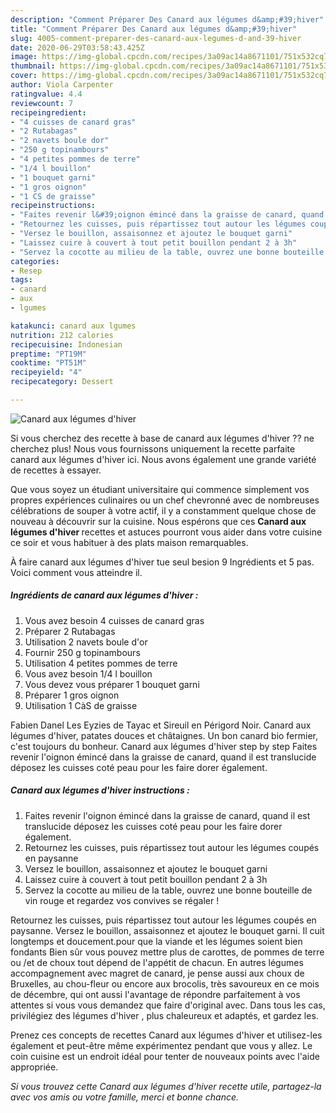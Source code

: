 ```yaml
---
description: "Comment Préparer Des Canard aux légumes d&amp;#39;hiver"
title: "Comment Préparer Des Canard aux légumes d&amp;#39;hiver"
slug: 4005-comment-preparer-des-canard-aux-legumes-d-and-39-hiver
date: 2020-06-29T03:58:43.425Z
image: https://img-global.cpcdn.com/recipes/3a09ac14a8671101/751x532cq70/canard-aux-legumes-dhiver-photo-principale-de-la-recette.jpg
thumbnail: https://img-global.cpcdn.com/recipes/3a09ac14a8671101/751x532cq70/canard-aux-legumes-dhiver-photo-principale-de-la-recette.jpg
cover: https://img-global.cpcdn.com/recipes/3a09ac14a8671101/751x532cq70/canard-aux-legumes-dhiver-photo-principale-de-la-recette.jpg
author: Viola Carpenter
ratingvalue: 4.4
reviewcount: 7
recipeingredient:
- "4 cuisses de canard gras"
- "2 Rutabagas"
- "2 navets boule dor"
- "250 g topinambours"
- "4 petites pommes de terre"
- "1/4 l bouillon"
- "1 bouquet garni"
- "1 gros oignon"
- "1 CS de graisse"
recipeinstructions:
- "Faites revenir l&#39;oignon émincé dans la graisse de canard, quand il est translucide déposez les cuisses coté peau pour les faire dorer également."
- "Retournez les cuisses, puis répartissez tout autour les légumes coupés en paysanne"
- "Versez le bouillon, assaisonnez et ajoutez le bouquet garni"
- "Laissez cuire à couvert à tout petit bouillon pendant 2 à 3h"
- "Servez la cocotte au milieu de la table, ouvrez une bonne bouteille de vin rouge et regardez vos convives se régaler !"
categories:
- Resep
tags:
- canard
- aux
- lgumes

katakunci: canard aux lgumes 
nutrition: 212 calories
recipecuisine: Indonesian
preptime: "PT19M"
cooktime: "PT51M"
recipeyield: "4"
recipecategory: Dessert

---
```



![Canard aux légumes d&#39;hiver](https://img-global.cpcdn.com/recipes/3a09ac14a8671101/751x532cq70/canard-aux-legumes-dhiver-photo-principale-de-la-recette.jpg)

Si vous cherchez des recette à base de canard aux légumes d&#39;hiver ?? ne cherchez plus! Nous vous fournissons uniquement la recette parfaite canard aux légumes d&#39;hiver ici. Nous avons également une grande variété de recettes à essayer.

Que vous soyez un étudiant universitaire qui commence simplement vos propres expériences culinaires ou un chef chevronné avec de nombreuses célébrations de souper à votre actif, il y a constamment quelque chose de nouveau à découvrir sur la cuisine. Nous espérons que ces <strong> Canard aux légumes d&#39;hiver </strong> recettes et astuces pourront vous aider dans votre cuisine ce soir et vous habituer à des plats maison remarquables.

<!--inarticleads1-->

À faire canard aux légumes d&#39;hiver tue seul besion 9 Ingrédients et 5 pas. Voici comment vous atteindre il.

##### Ingrédients de canard aux légumes d&#39;hiver :

1. Vous avez besoin 4 cuisses de canard gras
1. Préparer 2 Rutabagas
1. Utilisation 2 navets boule d&#39;or
1. Fournir 250 g topinambours
1. Utilisation 4 petites pommes de terre
1. Vous avez besoin 1/4 l bouillon
1. Vous devez vous préparer 1 bouquet garni
1. Préparer 1 gros oignon
1. Utilisation 1 CàS de graisse


Fabien Danel Les Eyzies de Tayac et Sireuil en Périgord Noir. Canard aux légumes d&#39;hiver, patates douces et châtaignes. Un bon canard bio fermier, c&#39;est toujours du bonheur. Canard aux légumes d&#39;hiver step by step Faites revenir l&#39;oignon émincé dans la graisse de canard, quand il est translucide déposez les cuisses coté peau pour les faire dorer également. 

<!--inarticleads2-->

##### Canard aux légumes d&#39;hiver instructions :

1. Faites revenir l&#39;oignon émincé dans la graisse de canard, quand il est translucide déposez les cuisses coté peau pour les faire dorer également.
1. Retournez les cuisses, puis répartissez tout autour les légumes coupés en paysanne
1. Versez le bouillon, assaisonnez et ajoutez le bouquet garni
1. Laissez cuire à couvert à tout petit bouillon pendant 2 à 3h
1. Servez la cocotte au milieu de la table, ouvrez une bonne bouteille de vin rouge et regardez vos convives se régaler !


Retournez les cuisses, puis répartissez tout autour les légumes coupés en paysanne. Versez le bouillon, assaisonnez et ajoutez le bouquet garni. Il cuit longtemps et doucement.pour que la viande et les légumes soient bien fondants Bien sûr vous pouvez mettre plus de carottes, de pommes de terre ou /et de choux tout dépend de l&#39;appétit de chacun. En autres légumes accompagnement avec magret de canard, je pense aussi aux choux de Bruxelles, au chou-fleur ou encore aux brocolis, très savoureux en ce mois de décembre, qui ont aussi l&#39;avantage de répondre parfaitement à vos attentes si vous vous demandez que faire d&#39;original avec. Dans tous les cas, privilégiez des légumes d&#39;hiver , plus chaleureux et adaptés, et gardez les. 

<!--inarticleads1-->

<p>
Prenez ces concepts de recettes Canard aux légumes d&#39;hiver et utilisez-les également et peut-être même expérimentez pendant que vous y allez. Le coin cuisine est un endroit idéal pour tenter de nouveaux points avec l'aide appropriée.
</p>

<p>
<i>Si vous trouvez cette Canard aux légumes d&#39;hiver recette utile, partagez-la avec vos amis ou votre famille, merci et bonne chance.</i>
</p>
